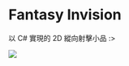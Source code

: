 # Fantasy Invision

以 C# 實現的 2D 縱向射擊小品 :>

![](https://lh3.googleusercontent.com/8aGLXRSy5kLLHAcBmIdAI3GujAnNUK28BaC6WlvEr-at85PskXKJDmMIcvL8XZ3gvWbSVsqY7_76RjOpIfY0jE3c6HOgzoczk8PNS20z33ocNaF-Y3KAR7y77xjjJ-nrZ754BLGjYC4gI1lHwx8VIoMY7HXVtrVDWFCLUawDVAUtcXDQ-NKbSpeLjZ_Uc0wCKlNOjRIJTcu04A8aJfKwJsbDwcoVd3USmFB7Z-B5tTpPx22Yv_I8kqIAo4RxcweOP1EIt0_GJUphouh4QB3dW5OGhlwadRO_acfrQJad_cnTTzysfRNKGae1MDN_p-1qepS_QkArVQaocj_JI_b3THN-X0UtYB2RaRIcvJDIMWxvLkGcg0IHX3tSBvAEwbUaOpleG2YLtyADdfHrBYxa2MrueBdivTRtd4D0ldURhU5gHBZE1nfkKnbBr78zikX-CMH6NjL8gHF_HcQHSw7ECFC8pnYXfpW19tnAGfTkdBVyVNOfmvkYn9oUt_lJlNuTkcpjZEKo2m2xcg7xSxoWIS0yXoYJqNqBRgwqpE1pQ5A=w558-h414-no)
